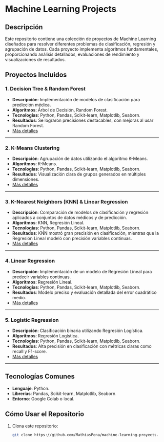 # Machine Learning Projects

## Descripción
Este repositorio contiene una colección de proyectos de Machine Learning diseñados para resolver diferentes problemas de clasificación, regresión y agrupación de datos. Cada proyecto implementa algoritmos fundamentales, proporcionando análisis detallados, evaluaciones de rendimiento y visualizaciones de resultados.

## Proyectos Incluidos

### 1. Decision Tree & Random Forest
- **Descripción**: Implementación de modelos de clasificación para predicción médica.
- **Algoritmos**: Árbol de Decisión, Random Forest.
- **Tecnologías**: Python, Pandas, Scikit-learn, Matplotlib, Seaborn.
- **Resultados**: Se lograron precisiones destacables, con mejoras al usar Random Forest.
- [Más detalles](./DecisionTree_&_RandomForest/)

---

### 2. K-Means Clustering
- **Descripción**: Agrupación de datos utilizando el algoritmo K-Means.
- **Algoritmos**: K-Means.
- **Tecnologías**: Python, Pandas, Scikit-learn, Matplotlib, Seaborn.
- **Resultados**: Visualización clara de grupos generados en múltiples dimensiones.
- [Más detalles](./K-Means/)

---

### 3. K-Nearest Neighbors (KNN) & Linear Regression
- **Descripción**: Comparación de modelos de clasificación y regresión aplicados a conjuntos de datos médicos y de predicción.
- **Algoritmos**: KNN, Regresión Lineal.
- **Tecnologías**: Python, Pandas, Scikit-learn, Matplotlib, Seaborn.
- **Resultados**: KNN mostró gran precisión en clasificación, mientras que la Regresión Lineal modeló con precisión variables continuas.
- [Más detalles](./KNN_&_LinearRegression2/)

---

### 4. Linear Regression
- **Descripción**: Implementación de un modelo de Regresión Lineal para predecir variables continuas.
- **Algoritmos**: Regresión Lineal.
- **Tecnologías**: Python, Pandas, Scikit-learn, Matplotlib, Seaborn.
- **Resultados**: Modelo preciso y evaluación detallada del error cuadrático medio.
- [Más detalles](./LinearRegresion/)

---

### 5. Logistic Regression
- **Descripción**: Clasificación binaria utilizando Regresión Logística.
- **Algoritmos**: Regresión Logística.
- **Tecnologías**: Python, Pandas, Scikit-learn, Matplotlib, Seaborn.
- **Resultados**: Alta precisión en clasificación con métricas claras como recall y F1-score.
- [Más detalles](./LogisticRegresion/)

---

## Tecnologías Comunes
- **Lenguaje**: Python.
- **Librerías**: Pandas, Scikit-learn, Matplotlib, Seaborn.
- **Entorno**: Google Colab o local.

## Cómo Usar el Repositorio
1. Clona este repositorio:
   ```bash
   git clone https://github.com/MathiasPena/machine-learning-proyects.git
